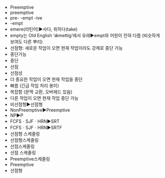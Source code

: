 - Preemptive
- preemptive
- pre- -empt -ive
- -empt
- emere(라틴어)▶️사다, 취하다(take)
- empty는 Old English ‘ǣmettig’에서 유래▶️empt와 어원이 전혀 다름 (비슷하게 보여도 다른 뿌리)
- 선점형: 새로운 작업이 오면 현재 작업이라도 강제로 중단 가능
- 중단가능
- 중단
- 선점
- 선점성
- 더 중요한 작업이 오면 현재 작업을 중단
- 빠름 (긴급 작업 처리 용이)
- 복잡함 (문맥 교환, 오버헤드 있음)
- 다른 작업이 오면 현재 작업 중단 가능
- 비선점형▶️선점형
- NonPreemptive▶️Preemptive
- NP▶️P
- FCFSㆍSJFㆍHRN▶️SRT
- FCFSㆍSJFㆍHRN▶️SRTF
- 선점형 스케줄링
- 선점형스케줄링
- 선점스케줄링
- 선점 스케줄링
- Preemptive스케줄링
- Preemptive
- 선점형